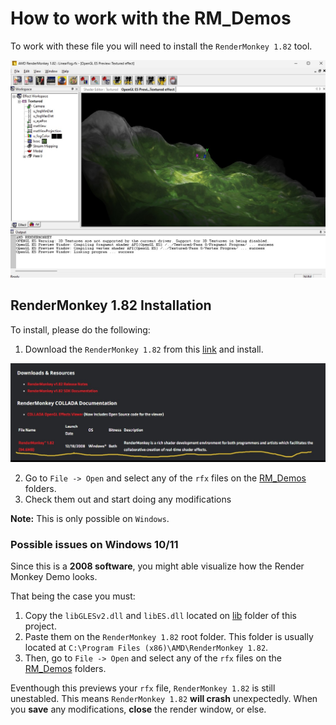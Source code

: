 # How to work with the RM_Demos

To work with these file you will need to install the `RenderMonkey 1.82` tool. 

![Render Monkey Demo Preview](./RenderMonkey%201.82%20Preview.jpg)

## RenderMonkey 1.82 Installation

To install, please do the following:

1. Download the `RenderMonkey 1.82` from this [link](https://gpuopen.com/archived/rendermonkey-toolsuite/) and install.

![Web Page Link](./render_monkey_webpage.jpg)


2. Go to `File -> Open` and select any of the `rfx` files on the [RM_Demos](../../RM_Demos/) folders.
3. Check them out and start doing any modifications

**Note:** This is only possible on `Windows`.

### Possible issues on Windows 10/11

Since this is a **2008 software**, you might able visualize how the Render Monkey Demo looks.

That being the case you must:
1. Copy the `libGLESv2.dll` and `libES.dll` located on [lib](../../lib/) folder of this project.
2. Paste them on the `RenderMonkey 1.82` root folder. This folder is usually located at `C:\Program Files (x86)\AMD\RenderMonkey 1.82`.
3. Then, go to `File -> Open` and select any of the `rfx` files on the [RM_Demos](../../RM_Demos/) folders.

Eventhough this previews your `rfx` file, `RenderMonkey 1.82` is still unestabled. This means `RenderMonkey 1.82` **will crash** unexpectedly. When you **save** any modifications, **close** the render window, or else.